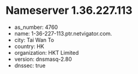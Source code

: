 # Nameserver 1.36.227.113

* as_number: 4760
* name: 1-36-227-113.ptr.netvigator.com.
* city: Tai Wan To
* country: HK
* organization: HKT Limited
* version: dnsmasq-2.80
* dnssec: true
